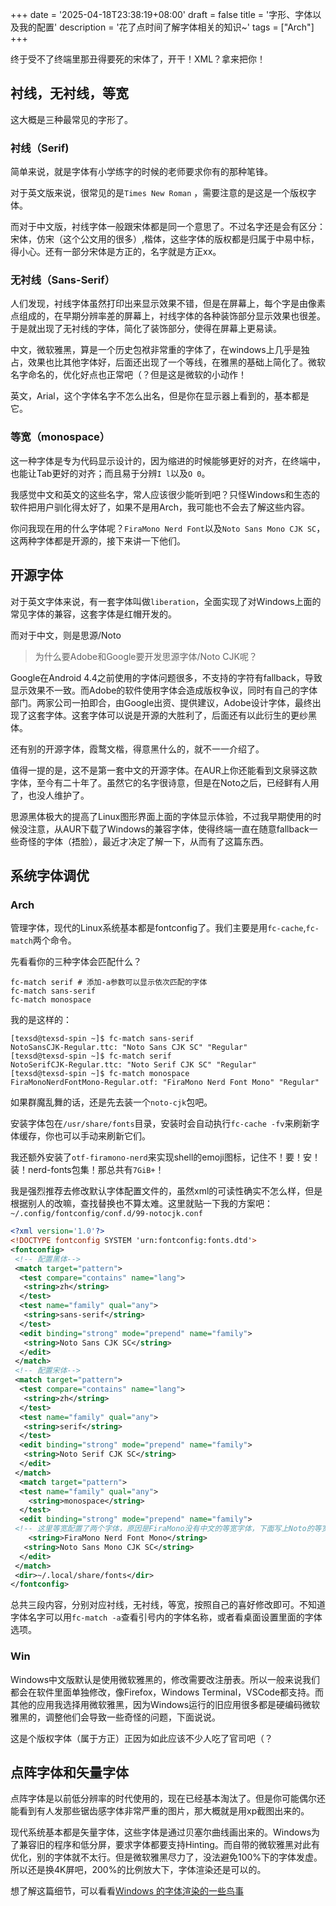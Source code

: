 +++
date = '2025-04-18T23:38:19+08:00'
draft = false
title = '字形、字体以及我的配置'
description = '花了点时间了解字体相关的知识~'
tags = ["Arch"]
+++

终于受不了终端里那丑得要死的宋体了，开干！XML？拿来把你！

## 衬线，无衬线，等宽

这大概是三种最常见的字形了。

### 衬线（Serif)

简单来说，就是字体有小学练字的时候的老师要求你有的那种笔锋。

对于英文版来说，很常见的是`Times New Roman` ，需要注意的是这是一个版权字体。

而对于中文版，衬线字体一般跟宋体都是同一个意思了。不过名字还是会有区分：宋体，仿宋（这个公文用的很多）,楷体，这些字体的版权都是归属于中易中标，得小心。还有一部分宋体是方正的，名字就是方正xx。

### 无衬线（Sans-Serif）

人们发现，衬线字体虽然打印出来显示效果不错，但是在屏幕上，每个字是由像素点组成的，在早期分辨率差的屏幕上，衬线字体的各种装饰部分显示效果也很差。于是就出现了无衬线的字体，简化了装饰部分，使得在屏幕上更易读。

中文，微软雅黑，算是一个历史包袱非常重的字体了，在windows上几乎是独占，效果也比其他字体好，后面还出现了一个等线，在雅黑的基础上简化了。微软名字命名的，优化好点也正常吧（？但是这是微软的小动作！

英文，Arial，这个字体名字不怎么出名，但是你在显示器上看到的，基本都是它。

### 等宽（monospace）

这一种字体是专为代码显示设计的，因为缩进的时候能够更好的对齐，在终端中，也能让Tab更好的对齐；而且易于分辨`I l`以及`O 0`。

我感觉中文和英文的这些名字，常人应该很少能听到吧？只怪Windows和生态的软件把用户驯化得太好了，如果不是用Arch，我可能也不会去了解这些内容。

你问我现在用的什么字体呢？`FiraMono Nerd Font`以及`Noto Sans Mono CJK SC`，这两种字体都是开源的，接下来讲一下他们。

## 开源字体

对于英文字体来说，有一套字体叫做`liberation`，全面实现了对Windows上面的常见字体的兼容，这套字体是红帽开发的。

而对于中文，则是思源/Noto 

> 为什么要Adobe和Google要开发思源字体/Noto CJK呢？

Google在Android 4.4之前使用的字体问题很多，不支持的字符有fallback，导致显示效果不一致。而Adobe的软件使用字体会造成版权争议，同时有自己的字体部门。两家公司一拍即合，由Google出资、提供建议，Adobe设计字体，最终出现了这套字体。这套字体可以说是开源的大胜利了，后面还有以此衍生的更纱黑体。

还有别的开源字体，霞鹜文楷，得意黑什么的，就不一一介绍了。

值得一提的是，这不是第一套中文的开源字体。在AUR上你还能看到文泉驿这款字体，至今有二十年了。虽然它的名字很诗意，但是在Noto之后，已经鲜有人用了，也没人维护了。

思源黑体极大的提高了Linux图形界面上面的字体显示体验，不过我早期使用的时候没注意，从AUR下载了Windows的兼容字体，使得终端一直在随意fallback一些奇怪的字体（捂脸），最近才决定了解一下，从而有了这篇东西。

## 系统字体调优

### Arch

管理字体，现代的Linux系统基本都是fontconfig了。我们主要是用`fc-cache`,`fc-match`两个命令。

先看看你的三种字体会匹配什么？
```shell
fc-match serif # 添加-a参数可以显示依次匹配的字体
fc-match sans-serif
fc-match monospace
```
我的是这样的：
```shell
[texsd@texsd-spin ~]$ fc-match sans-serif
NotoSansCJK-Regular.ttc: "Noto Sans CJK SC" "Regular"
[texsd@texsd-spin ~]$ fc-match serif
NotoSerifCJK-Regular.ttc: "Noto Serif CJK SC" "Regular"
[texsd@texsd-spin ~]$ fc-match monospace
FiraMonoNerdFontMono-Regular.otf: "FiraMono Nerd Font Mono" "Regular"
```

如果群魔乱舞的话，还是先去装一个`noto-cjk`包吧。

安装字体包在`/usr/share/fonts`目录，安装时会自动执行`fc-cache -fv`来刷新字体缓存，你也可以手动来刷新它们。

我还额外安装了`otf-firamono-nerd`来实现shell的emoji图标，记住不！要！安！装！nerd-fonts包集！那总共有`7GiB+`！

我是强烈推荐去修改默认字体配置文件的，虽然xml的可读性确实不怎么样，但是根据别人的改嘛，查找替换也不算太难。这里就贴一下我的方案吧：
`~/.config/fontconfig/conf.d/99-notocjk.conf`
```xml
<?xml version='1.0'?>
<!DOCTYPE fontconfig SYSTEM 'urn:fontconfig:fonts.dtd'>
<fontconfig>
 <!-- 配置黑体-->
 <match target="pattern">
  <test compare="contains" name="lang">
   <string>zh</string>
  </test>
  <test name="family" qual="any">
   <string>sans-serif</string>
  </test>
  <edit binding="strong" mode="prepend" name="family">
   <string>Noto Sans CJK SC</string>
  </edit>
 </match>
 <!-- 配置宋体-->
 <match target="pattern">
  <test compare="contains" name="lang">
   <string>zh</string>
  </test>
  <test name="family" qual="any">
   <string>serif</string>
  </test>
  <edit binding="strong" mode="prepend" name="family">
   <string>Noto Serif CJK SC</string>
  </edit>
 </match>
  <match target="pattern">
  <test name="family" qual="any">
    <string>monospace</string>
  </test>
  <edit binding="strong" mode="prepend" name="family">
 <!-- 这里等宽配置了两个字体，原因是FiraMono没有中文的等宽字体，下面写上Noto的等宽字体就可以自动fallback了-->
    <string>FiraMono Nerd Font Mono</string>
   <string>Noto Sans Mono CJK SC</string>
  </edit>
 </match>
 <dir>~/.local/share/fonts</dir>
</fontconfig>
```
总共三段内容，分别对应衬线，无衬线，等宽，按照自己的喜好修改即可。不知道字体名字可以用`fc-match -a`查看引号内的字体名称，或者看桌面设置里面的字体选项。

### Win
Windows中文版默认是使用微软雅黑的，修改需要改注册表。所以一般来说我们都会在软件里面单独修改，像Firefox，Windows Terminal，VSCode都支持。而其他的应用我选择用微软雅黑，因为Windows运行的旧应用很多都是硬编码微软雅黑的，调整他们会导致一些奇怪的问题，下面说说。

这是个版权字体（属于方正）正因为如此应该不少人吃了官司吧（？
## 点阵字体和矢量字体

点阵字体是以前低分辨率的时代使用的，现在已经基本淘汰了。但是你可能偶尔还能看到有人发那些锯齿感字体非常严重的图片，那大概就是用xp截图出来的。

现代系统基本都是矢量字体，这些字体是通过贝塞尔曲线画出来的。Windows为了兼容旧的程序和低分屏，要求字体都要支持Hinting。而自带的微软雅黑对此有优化，别的字体就不太行。但是微软雅黑尽力了，没法避免100%下的字体发虚。所以还是换4K屏吧，200%的比例放大下，字体渲染还是可以的。

想了解这篇细节，可以看看[Windows 的字体渲染的一些鸟事](https://www.bilibili.com/opus/856322865719410692)